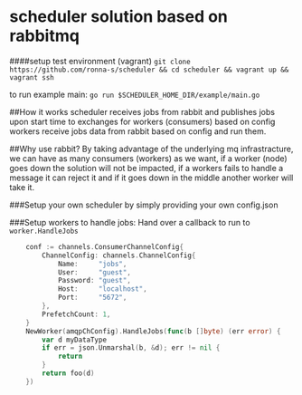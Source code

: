 # scheduler solution based on rabbitmq

####setup test environment (vagrant)
`git clone https://github.com/ronna-s/scheduler && cd scheduler && vagrant up && vagrant ssh`

to run example main:
`go run $SCHEDULER_HOME_DIR/example/main.go`

##How it works
scheduler receives jobs from rabbit and publishes jobs upon start time to exchanges for workers (consumers) based on config
workers receive jobs data from rabbit based on config and run them.

##Why use rabbit?
By taking advantage of the underlying mq infrastracture, we can have as many consumers (workers) as we want, if a worker (node) goes down the solution will not be impacted, if a workers fails to handle a message it can reject it and if it goes down in the middle another worker will take it.

###Setup your own scheduler by simply providing your own config.json

###Setup workers to handle jobs:
Hand over a callback to run to `worker.HandleJobs`

```go
	conf := channels.ConsumerChannelConfig{
		ChannelConfig: channels.ChannelConfig{
			Name:     "jobs",
			User:     "guest",
			Password: "guest",
			Host:     "localhost",
			Port:     "5672",
		},
		PrefetchCount: 1,
	}
	NewWorker(amqpChConfig).HandleJobs(func(b []byte) (err error) {
		var d myDataType
		if err = json.Unmarshal(b, &d); err != nil {
			return
		}
		return foo(d)
	})

```
